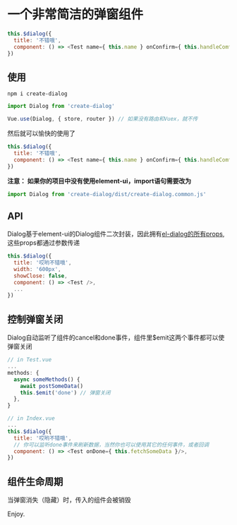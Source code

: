 # 一个非常简洁的弹窗组件

```javascript
this.$dialog({
  title: '不错哦',
  component: () => <Test name={ this.name } onConfirm={ this.handleComfirm }/>,
})
```

## 使用

```shell
npm i create-dialog
```

```javascript
import Dialog from 'create-dialog'

Vue.use(Dialog, { store, router }) // 如果没有路由和Vuex，就不传
```

然后就可以愉快的使用了

```javascript
this.$dialog({
  title: '不错哦',
  component: () => <Test name={ this.name } onConfirm={ this.handleComfirm }/>,
})
```

**注意： 如果你的项目中没有使用element-ui，import语句需要改为**

```javascript
import Dialog from 'create-dialog/dist/create-dialog.common.js'
```

## API

Dialog基于element-ui的Dialog组件二次封装，因此拥有[el-dialog的所有props](http://element-cn.eleme.io/#/zh-CN/component/dialog#attributes),这些props都通过参数传递

```Javascript
this.$dialog({
  title: '哎哟不错哦',
  width: '600px',
  showClose: false,
  component: () => <Test />,
  ...
})
```

## 控制弹窗关闭

Dialog自动监听了组件的cancel和done事件，组件里$emit这两个事件都可以使弹窗关闭

```javascript
// in Test.vue
...
methods: {
  async someMethods() {
    await postSomeData()
    this.$emit('done') // 弹窗关闭
  },
}

// in Index.vue
...
this.$dialog({
  title: '哎哟不错哦',
  // 你可以监听done事件来刷新数据，当然你也可以使用其它的任何事件，或者回调
  component: () => <Test onDone={ this.fetchSomeData }/>,
})
```

## 组件生命周期

当弹窗消失（隐藏）时，传入的组件会被销毁

Enjoy.